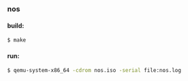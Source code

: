 ### nos

#### build:
```sh
$ make
```

#### run:
```sh
$ qemu-system-x86_64 -cdrom nos.iso -serial file:nos.log
```
